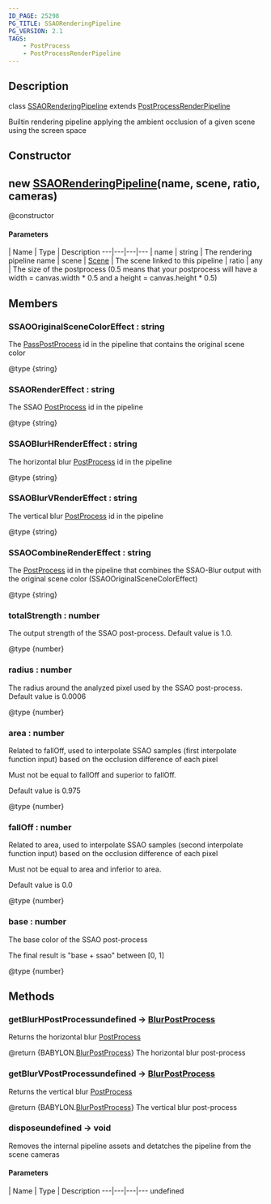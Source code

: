 ```yaml
---
ID_PAGE: 25298
PG_TITLE: SSAORenderingPipeline
PG_VERSION: 2.1
TAGS:
    - PostProcess
    - PostProcessRenderPipeline
---
```

## Description

class [SSAORenderingPipeline](/classes/2.4/SSAORenderingPipeline) extends [PostProcessRenderPipeline](/classes/2.4/PostProcessRenderPipeline)

Builtin rendering pipeline applying the ambient occlusion of a given scene  using the screen space

## Constructor

## new [SSAORenderingPipeline](/classes/2.4/SSAORenderingPipeline)(name, scene, ratio, cameras)

@constructor

#### Parameters
 | Name | Type | Description
---|---|---|---
 | name | string |    The rendering pipeline name
 | scene | [Scene](/classes/2.4/Scene) |    The scene linked to this pipeline
 | ratio | any |    The size of the postprocess (0.5 means that your postprocess will have a width = canvas.width * 0.5 and a height = canvas.height * 0.5)
## Members

### SSAOOriginalSceneColorEffect : string

The [PassPostProcess](/classes/2.4/PassPostProcess) id in the pipeline that contains the original scene color

@type {string}

### SSAORenderEffect : string

The SSAO [PostProcess](/classes/2.4/PostProcess) id in the pipeline

@type {string}

### SSAOBlurHRenderEffect : string

The horizontal blur [PostProcess](/classes/2.4/PostProcess) id in the pipeline

@type {string}

### SSAOBlurVRenderEffect : string

The vertical blur [PostProcess](/classes/2.4/PostProcess) id in the pipeline

@type {string}

### SSAOCombineRenderEffect : string

The [PostProcess](/classes/2.4/PostProcess) id in the pipeline that combines the SSAO-Blur output with the original scene color (SSAOOriginalSceneColorEffect)

@type {string}

### totalStrength : number

The output strength of the SSAO post-process. Default value is 1.0.

@type {number}

### radius : number

The radius around the analyzed pixel used by the SSAO post-process. Default value is 0.0006

@type {number}

### area : number

Related to fallOff, used to interpolate SSAO samples (first interpolate function input) based on the occlusion difference of each pixel

Must not be equal to fallOff and superior to fallOff.

Default value is 0.975

@type {number}

### fallOff : number

Related to area, used to interpolate SSAO samples (second interpolate function input) based on the occlusion difference of each pixel

Must not be equal to area and inferior to area.

Default value is 0.0

@type {number}

### base : number

The base color of the SSAO post-process

The final result is "base + ssao" between [0, 1]

@type {number}

## Methods

### getBlurHPostProcessundefined &rarr; [BlurPostProcess](/classes/2.4/BlurPostProcess)

Returns the horizontal blur [PostProcess](/classes/2.4/PostProcess)

@return {BABYLON.[BlurPostProcess](/classes/2.4/BlurPostProcess)} The horizontal blur post-process
### getBlurVPostProcessundefined &rarr; [BlurPostProcess](/classes/2.4/BlurPostProcess)

Returns the vertical blur [PostProcess](/classes/2.4/PostProcess)

@return {BABYLON.[BlurPostProcess](/classes/2.4/BlurPostProcess)} The vertical blur post-process
### disposeundefined &rarr; void

Removes the internal pipeline assets and detatches the pipeline from the scene cameras

#### Parameters
 | Name | Type | Description
---|---|---|---
undefined
